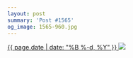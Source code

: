 ```yaml
---
layout: post
summary: 'Post #1565'
og_image: 1565-960.jpg
---
```


<p>
 <time>
  <a href="/1565">
   {{ page.date | date: "%B %-d, %Y" }}
  </a>
 </time>
 <a href="/1565">
  <img data-taken="1/4/2022" sizes="(min-width: 700px) 50vw, calc(100vw - 2rem)" src="{{ site.assets_url }}/1565-480.jpg" srcset="{{ site.assets_url }}/1565-240.jpg 240w, {{ site.assets_url }}/1565-480.jpg 480w, {{ site.assets_url }}/1565-720.jpg 720w, {{ site.assets_url }}/1565-960.jpg 960w"/>
 </a>
</p>
